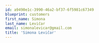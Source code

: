 ```yaml
---
id: a9490e1c-3990-46a2-bf37-6f5981c67349
blueprint: customers
first_name: Simona
last_name: Levičar
email: simonalevicar@gmail.com
title: 'Simona Levičar'
---
```

